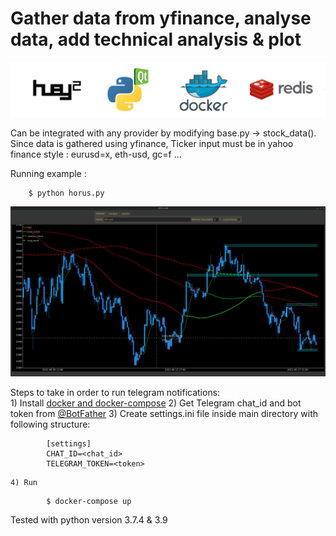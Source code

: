 # Gather data from yfinance, analyse data, add technical analysis & plot

![alt text](https://github.com/flaviumarinescu/horus/blob/main/stack.jpg?raw=true)

Can be integrated with any provider by modifying base.py -> stock_data().
Since data is gathered using yfinance, Ticker input must be in yahoo finance style : eurusd=x, eth-usd, gc=f ...

Running example :
```
    $ python horus.py
```
![alt text](https://github.com/flaviumarinescu/horus/blob/main/screen.jpg?raw=true)


Steps to take in order to run telegram notifications:  
    1) Install [docker and docker-compose](https://docs.docker.com/compose/install/)
    2) Get Telegram chat_id and bot token from [@BotFather](https://core.telegram.org/bots#botfather)
    3) Create settings.ini file inside main directory with following structure:
```
        [settings]
        CHAT_ID=<chat_id>
        TELEGRAM_TOKEN=<token>
```
    4) Run
```
        $ docker-compose up
```

Tested with python version 3.7.4 & 3.9
